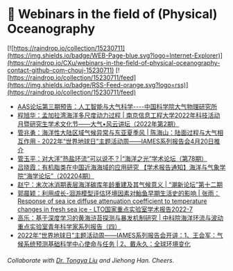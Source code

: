# 🌊 Webinars in the field of (Physical) Oceanography

[![https://raindrop.io/collection/15230711](https://img.shields.io/badge/WEB-Page-blue.svg?logo=Internet-Explorer)](https://raindrop.io/CXu/webinars-in-the-field-of-physical-oceanography-contact-github-com-chouj-15230711) [![https://raindrop.io/collection/15230711/feed](https://img.shields.io/badge/RSS-Feed-orange.svg?logo=rss)](https://raindrop.io/collection/15230711/feed)

<!-- BLOG-POST-LIST:START -->
- [AAS论坛第三期预告：人工智能与大气科学----中国科学院大气物理研究所](https://iap.cas.cn/gb/xwdt/xshd/202204/t20220421_6434318.html)
- [程旭华：孟加拉湾海洋多尺度动力过程 | 南京信息工程大学2022年科技活动月暨研究生学术文化节——大气•风云讲坛（2022年第2期）](https://bulletin.nuist.edu.cn/2022/0421/c1087a193878/page.htm)
- [管兆勇：海洋性大陆区域气候异常与东亚夏季风 | 陈海山：陆面过程与大气相互作用 - 2022年“世界地球日”主题活动周——IAMES系列报告会4月20日推介](https://mp.weixin.qq.com/s/20GwMfGTN6ccbF079kImFw)
- [管玉平：对大洋”热盐环流“可以说不？|“海洋之光”学术论坛（第78期）](https://mp.weixin.qq.com/s/A3CZhwp7iHHjVFbuhJ22iw)
- [吕晓霞：有机脂类在中国近海海域的应用研究 【学术报告通知】海洋与气象学院“海学论坛”（202204期）](https://mp.weixin.qq.com/s/j6PqA-r1XwFb5Qxp4wC1Tw)
- [赵宁：末次冰消期表层海洋碳库年龄重建及其气候意义 | “潮新论坛”第十二期](https://mp.weixin.qq.com/s/_Pdpztd1izzcdAuHxJcjiQ)
- [郭晨颖：利用成长-洄游模型评估环境因素对鲐鱼早期生活史的影响 | 张雨：Response of sea ice diffuse attenuation coefficient to temperature changes in fresh sea ice - LTO国家重点实验室学术报告2022-7](https://mp.weixin.qq.com/s/-E-rf75HGHejiNdyz_oz5g)
- [高乐：基于深度学习的黄海浒苔探测与暴发机制研究 | 中科院海洋环流与波动重点实验室青年科学家系列报告（四）](https://mp.weixin.qq.com/s/M0L9QcvDic8_YTNpChi3zQ)
- [2022年“世界地球日”主题活动周——IAMES系列报告会开讲：1、王会军：气候系统预测基础科学中心使命与任务 | 2、戴永久：全球环境变化](https://mp.weixin.qq.com/s/m_V_q-JcdlrogiDHEmFI5A)
<!-- BLOG-POST-LIST:END -->

###### Collaborate with [Dr. Tongya Liu](https://liutongya.github.io/) and Jiehong Han. Cheers.
